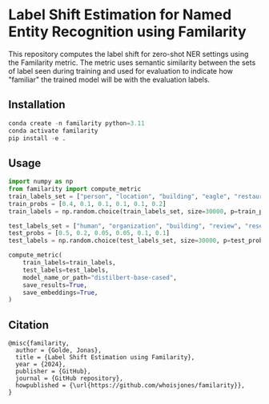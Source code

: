 # Label Shift Estimation for Named Entity Recognition using Familarity

This repository computes the label shift for zero-shot NER settings using the Familarity metric. The metric uses semantic similarity between the sets of label seen during training and used for evaluation to indicate how "familiar" the trained model will be with the evaluation labels.

## Installation
```python
conda create -n familarity python=3.11
conda activate familarity
pip install -e .
```

## Usage
```python
import numpy as np
from familarity import compute_metric
train_labels_set = ["person", "location", "building", "eagle", "restaurant", "util"]
train_probs = [0.4, 0.1, 0.1, 0.1, 0.1, 0.2]
train_labels = np.random.choice(train_labels_set, size=30000, p=train_probs).tolist()

test_labels_set = ["human", "organization", "building", "review", "researcher", "car"]
test_probs = [0.5, 0.2, 0.05, 0.05, 0.1, 0.1]
test_labels = np.random.choice(test_labels_set, size=30000, p=test_probs).tolist()

compute_metric(
    train_labels=train_labels,
    test_labels=test_labels,
    model_name_or_path="distilbert-base-cased",
    save_results=True,
    save_embeddings=True,
)
```

## Citation
```
@misc{familarity,
  author = {Golde, Jonas},
  title = {Label Shift Estimation using Familarity},
  year = {2024},
  publisher = {GitHub},
  journal = {GitHub repository},
  howpublished = {\url{https://github.com/whoisjones/familarity}},
}
```

